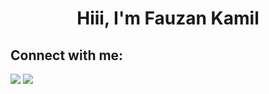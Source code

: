 


<h1 align="center">Hiii, I'm Fauzan Kamil</h1>



## Connect with me:
<p align="left">

<a href = "https://www.instagram.com/kamiilll3/"><img src="https://img.icons8.com/fluent/48/000000/instagram-new.png"/></a>
<a href = "www.linkedin.com/in/fauzan-kamil-4aa248220"><img src="https://img.icons8.com/fluent/48/000000/linkedin.png"/></a>
</p>

